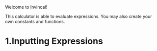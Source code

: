 

Welcome to Invincal!

This calculator is able to evaluate expressions. You may also create your own constants and functions.

1.Inputting Expressions
===================
